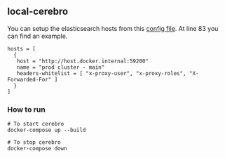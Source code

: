 local-cerebro
-------------

You can setup the elasticsearch hosts from this [config file](./cerebro/config/app.conf). At line 83 you can find an example.
```
hosts = [
  {
   host = "http://host.docker.internal:59200"
   name = "prod cluster - main"
   headers-whitelist = [ "x-proxy-user", "x-proxy-roles", "X-Forwarded-For" ]
  }
]
``` 

### How to run ###
```
# To start cerebro
docker-compose up --build 

# To stop cerebro
docker-compose down
```